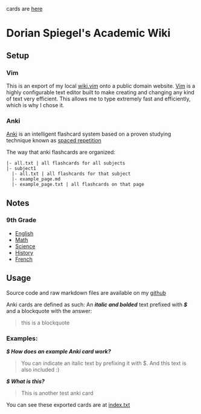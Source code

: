 cards are [here](./all.txt)
# Dorian Spiegel's Academic Wiki

## Setup

### Vim

This is an export of my local [wiki.vim](https://github.com/lervag/wiki.vim) onto a public domain website. [Vim](https://vm.org) is a highly configurable text editor built to make creating and changing any kind of text very efficient. This allows me to type extremely fast and efficiently, which is why I chose it.

### Anki

[Anki](https://apps.ankiweb.net) is an intelligent flashcard system based on a proven studying technique known as [spaced repetition](https://en.wikipedia.org/wiki/Spaced_repetition)

The way that anki flashcards are organized:

```
|- all.txt | all flashcards for all subjects
|- subject1
  |- all.txt | all flashcards for that subject
  |- example_page.md
  |- example_page.txt | all flashcards on that page

```

## Notes

### 9th Grade

- [English](english/English.md)
- [Math](math/Math.md)
- [Science](science/Science.md)
- [History](history/History.md)
- [French](french/French.md)

## Usage

Source code and raw markdown files are available on my [github](https://github.com/dragondmoney/wiki)

Anki cards are defined as such:
An ***italic and bolded*** text prefixed with ***$ <question>***
and a blockquote with the answer:
> this is a blockquote

### Examples:

***$ How does an example Anki card work?***
> You can indicate an italic text by prefixing it with $.
> And this text is also included :)

***$ What is this?***
> This is another test anki card

You can see these exported cards are at [index.txt](/index.txt)
